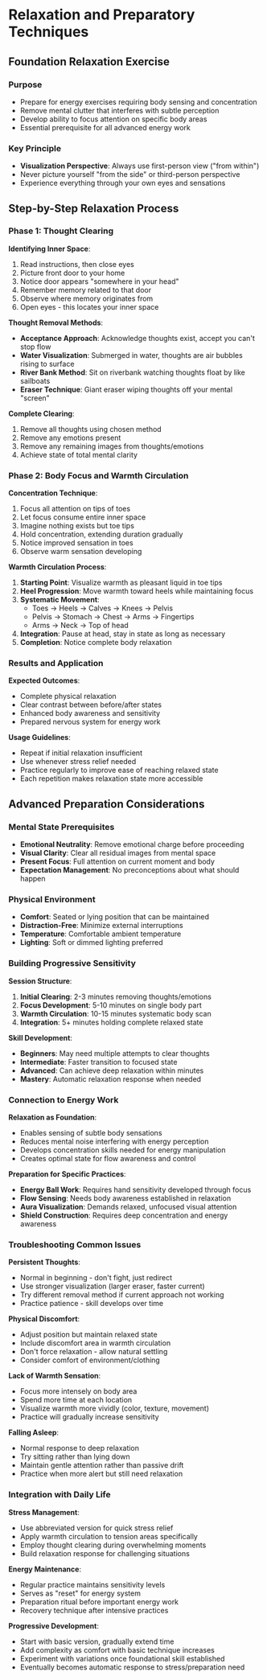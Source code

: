 # Relaxation and Preparatory Techniques

## Foundation Relaxation Exercise

### Purpose
- Prepare for energy exercises requiring body sensing and concentration
- Remove mental clutter that interferes with subtle perception
- Develop ability to focus attention on specific body areas
- Essential prerequisite for all advanced energy work

### Key Principle
- **Visualization Perspective**: Always use first-person view ("from within")
- Never picture yourself "from the side" or third-person perspective
- Experience everything through your own eyes and sensations

## Step-by-Step Relaxation Process

### Phase 1: Thought Clearing

**Identifying Inner Space**:
1. Read instructions, then close eyes
2. Picture front door to your home
3. Notice door appears "somewhere in your head" 
4. Remember memory related to that door
5. Observe where memory originates from
6. Open eyes - this locates your inner space

**Thought Removal Methods**:
- **Acceptance Approach**: Acknowledge thoughts exist, accept you can't stop flow
- **Water Visualization**: Submerged in water, thoughts are air bubbles rising to surface
- **River Bank Method**: Sit on riverbank watching thoughts float by like sailboats
- **Eraser Technique**: Giant eraser wiping thoughts off your mental "screen"

**Complete Clearing**:
1. Remove all thoughts using chosen method
2. Remove any emotions present
3. Remove any remaining images from thoughts/emotions
4. Achieve state of total mental clarity

### Phase 2: Body Focus and Warmth Circulation

**Concentration Technique**:
1. Focus all attention on tips of toes
2. Let focus consume entire inner space
3. Imagine nothing exists but toe tips
4. Hold concentration, extending duration gradually
5. Notice improved sensation in toes
6. Observe warm sensation developing

**Warmth Circulation Process**:
1. **Starting Point**: Visualize warmth as pleasant liquid in toe tips
2. **Heel Progression**: Move warmth toward heels while maintaining focus
3. **Systematic Movement**: 
   - Toes → Heels → Calves → Knees → Pelvis
   - Pelvis → Stomach → Chest → Arms → Fingertips
   - Arms → Neck → Top of head
4. **Integration**: Pause at head, stay in state as long as necessary
5. **Completion**: Notice complete body relaxation

### Results and Application

**Expected Outcomes**:
- Complete physical relaxation
- Clear contrast between before/after states
- Enhanced body awareness and sensitivity
- Prepared nervous system for energy work

**Usage Guidelines**:
- Repeat if initial relaxation insufficient
- Use whenever stress relief needed
- Practice regularly to improve ease of reaching relaxed state
- Each repetition makes relaxation state more accessible

## Advanced Preparation Considerations

### Mental State Prerequisites
- **Emotional Neutrality**: Remove emotional charge before proceeding
- **Visual Clarity**: Clear all residual images from mental space
- **Present Focus**: Full attention on current moment and body
- **Expectation Management**: No preconceptions about what should happen

### Physical Environment
- **Comfort**: Seated or lying position that can be maintained
- **Distraction-Free**: Minimize external interruptions
- **Temperature**: Comfortable ambient temperature
- **Lighting**: Soft or dimmed lighting preferred

### Building Progressive Sensitivity

**Session Structure**:
1. **Initial Clearing**: 2-3 minutes removing thoughts/emotions
2. **Focus Development**: 5-10 minutes on single body part
3. **Warmth Circulation**: 10-15 minutes systematic body scan
4. **Integration**: 5+ minutes holding complete relaxed state

**Skill Development**:
- **Beginners**: May need multiple attempts to clear thoughts
- **Intermediate**: Faster transition to focused state
- **Advanced**: Can achieve deep relaxation within minutes
- **Mastery**: Automatic relaxation response when needed

### Connection to Energy Work

**Relaxation as Foundation**:
- Enables sensing of subtle body sensations
- Reduces mental noise interfering with energy perception
- Develops concentration skills needed for energy manipulation
- Creates optimal state for flow awareness and control

**Preparation for Specific Practices**:
- **Energy Ball Work**: Requires hand sensitivity developed through focus
- **Flow Sensing**: Needs body awareness established in relaxation
- **Aura Visualization**: Demands relaxed, unfocused visual attention
- **Shield Construction**: Requires deep concentration and energy awareness

### Troubleshooting Common Issues

**Persistent Thoughts**:
- Normal in beginning - don't fight, just redirect
- Use stronger visualization (larger eraser, faster current)
- Try different removal method if current approach not working
- Practice patience - skill develops over time

**Physical Discomfort**:
- Adjust position but maintain relaxed state
- Include discomfort area in warmth circulation
- Don't force relaxation - allow natural settling
- Consider comfort of environment/clothing

**Lack of Warmth Sensation**:
- Focus more intensely on body area
- Spend more time at each location
- Visualize warmth more vividly (color, texture, movement)
- Practice will gradually increase sensitivity

**Falling Asleep**:
- Normal response to deep relaxation
- Try sitting rather than lying down
- Maintain gentle attention rather than passive drift
- Practice when more alert but still need relaxation

### Integration with Daily Life

**Stress Management**:
- Use abbreviated version for quick stress relief
- Apply warmth circulation to tension areas specifically
- Employ thought clearing during overwhelming moments
- Build relaxation response for challenging situations

**Energy Maintenance**:
- Regular practice maintains sensitivity levels
- Serves as "reset" for energy system
- Preparation ritual before important energy work
- Recovery technique after intensive practices

**Progressive Development**:
- Start with basic version, gradually extend time
- Add complexity as comfort with basic technique increases
- Experiment with variations once foundational skill established
- Eventually becomes automatic response to stress/preparation need 
